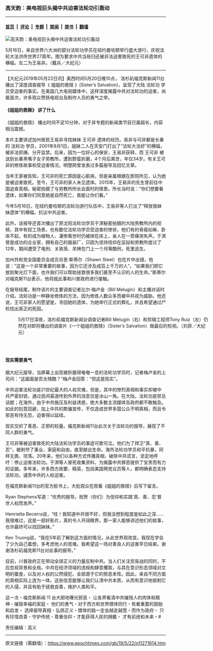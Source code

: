 ### 高天韵：美电视巨头揭中共迫害法轮功引轰动

---

#### [首页](../../../..?n11271614) &nbsp;|&nbsp; [评论](../../../../../epoch-comment?n11271614) &nbsp;|&nbsp; [专题](../../../../../epoch-special?n11271614) &nbsp;|&nbsp; [禁闻](../../../../../epoch-news?n11271614) &nbsp;|&nbsp; [禁书](../../../../../books?n11271614) &nbsp;|&nbsp; [翻墙](https://github.com/gfw-breaker/nogfw/blob/master/README.md?n11271614)


<div><img alt="高天韵：美电视巨头揭中共迫害法轮功引轰动" class="attachment-djy_600_400 size-djy_600_400 wp-post-image" src="https://i.epochtimes.com/assets/uploads/2019/05/Wang-Yifei-sister1905161531321973-600x400.jpg"/>
<div class="caption">
 <p>
  5月16日，来自世界六大洲的部分法轮功学员在纽约曼哈顿举行盛大游行，庆祝法轮大法洪传世界27周年。图为要求中共当局归还被非法迫害致死的王可非遗体的横幅，左二为王易非。（戴兵／大纪元）
 </p>
</div></div><hr/><div class="post_content" id="artbody" itemprop="articleBody">
 <!-- article content begin -->
 <p>
  【大纪元2019年05月22日讯】美西时间5月20日晚10点，
  <ok href="https://www.epochtimes.com/gb/tag/%E6%B4%9B%E6%9D%89%E7%9F%B6%E7%A6%8F%E5%85%8B%E6%96%AF%E6%96%B0%E9%97%BB11%E5%8F%B0.html">
   洛杉矶福克斯新闻11台
  </ok>
  播出了深度调查报导《
  <ok href="http://www.foxla.com/news/national-news/undercover-video-reveals-brutal-treatment-of-falun-gong-prisoners-inside-chinese-labor-camps">
   姐姐的救赎
  </ok>
  》(Sister’s Salvation)，呈现了大陆
  <ok href="https://www.epochtimes.com/gb/tag/%E6%B3%95%E8%BD%AE%E5%8A%9F.html">
   法轮功
  </ok>
  学员受迫害的事实。在美国几大电视媒体中，这样深度揭露中共对法轮功的迫害，尚属首次，许多观众赞扬电视台及制作人员的勇气之举。
 </p>
 <h4>
  <strong>
   <ok href="https://www.epochtimes.com/gb/tag/%E3%80%8A%E5%A7%90%E5%A7%90%E7%9A%84%E6%95%91%E8%B5%8E%E3%80%8B.html">
    《姐姐的救赎》
   </ok>
   讲了什么
  </strong>
 </h4>
 <p>
  <ok href="https://www.epochtimes.com/gb/tag/%E3%80%8A%E5%A7%90%E5%A7%90%E7%9A%84%E6%95%91%E8%B5%8E%E3%80%8B.html">
   《姐姐的救赎》
  </ok>
  播出时间不足10分钟，对于非专题的新闻类节目已属超长，内容相当震撼。
 </p>
 <p>
  本片主要讲述加州居民王易非寻找妹妹
  <ok href="https://www.epochtimes.com/gb/tag/%E7%8E%8B%E5%8F%AF%E9%9D%9E.html">
   王可非
  </ok>
  遗体的经历。易非与可非都是长春的
  <ok href="https://www.epochtimes.com/gb/tag/%E6%B3%95%E8%BD%AE%E5%8A%9F.html">
   法轮功
  </ok>
  学员，2001年8月1日，姐妹二人在天安门打出了“法轮大法好”的横幅，被非法抓捕、分开监禁。后来，因为一位好心的保安，王易非获释，而
  <ok href="https://www.epochtimes.com/gb/tag/%E7%8E%8B%E5%8F%AF%E9%9D%9E.html">
   王可非
  </ok>
  被送到长春黑嘴子女子劳教所，遭到野蛮折磨，4个月后离世，年仅34岁。有关王可非的修炼故事和受迫害情况，明慧网曾发表过多篇报导及回忆文章。
 </p>
 <p>
  当年王家被告知，王可非的死亡原因是心脏病，但是亲属根据在医院所见，认为她是被迫害致死。至今，王可非的家人未见遗体。2015年，王易非的先生曾前往中国追查真相，秘密拍摄了与劳教所所长会面时的情景。所长当时说：“你们想要看遗体，如果你们同意她是自然死亡，我能让你们看。”
 </p>
 <p>
  今年5月16日，在纽约曼哈顿的法轮功游行队伍中，王易非等人打出了“释放我妹妹遗体”的横幅，抗议中共迫害。
 </p>
 <p>
  此外，该报导还首次播出了原沈阳法轮功学员于溟秘密拍摄的大陆劳教所内的视频，其中有奴工场景，也有数位法轮功学员受迫害的惨状，他们有的骨瘦如柴、卧床不起，有的成为植物人、凄惨离世时仍被绑在床上，亲人在一旁痛哭失声。于溟曾是成功的企业家，拥有自己的服装厂，只因为坚持信仰在监狱和劳教所度过了12年，期间遭受了电刑、关铁笼、吊铐在门上一个月等酷刑，死里逃生。
 </p>
 <p>
  加州共和党全国委员会成员肖恩·斯蒂尔（Shawn Steel）也在片中出镜，他说：“这是一个非常重要的故事，因为它还涉及成百上千万的人”。“如果我们把它放到聚光灯下面，也许我们可以帮助拯救很多我们甚至不认识的人的生命。”斯蒂尔对福克斯11台表示，他将就此事和川普政府进行接触。
 </p>
 <p>
  在报导结尾，制作该片的主要调查记者比尔‧梅卢金（Bill Melugin）和主播对话时介绍，法轮功是一种静坐修炼的方法，因为修炼人数众多而被中共视为威胁。他还说，王可非家人的愿望是，寻回她的遗体，为她举行正式的葬礼，并且希望通过尸检找出真正的死因。
 </p>
 <figure aria-describedby="caption-attachment-11271871" class="wp-caption aligncenter" id="attachment_11271871" style="width: 600px">
  <ok href="https://i.epochtimes.com/assets/uploads/2019/05/FOX11-IMG_1910.jpg" target="_blank">
   <img alt="" class="size-large wp-image-11271871" src="https://i.epochtimes.com/assets/uploads/2019/05/FOX11-IMG_1910-600x450.jpg"/>
  </ok>
  <br/><figcaption class="wp-caption-text" id="caption-attachment-11271871">
   5月17日深夜，洛杉矶福克斯新闻台调查记者Bill Melugin（右）和剪辑工程师Tony Ruiz（左）仍然在对即将播出的调查片《一个姐姐的救赎》（Sister’s Salvation）做最后的检视。（刘菲／大纪元）
  </figcaption><br/>
 </figure><br/>
 <h4>
  <strong>
   现实需要勇气
  </strong>
 </h4>
 <p>
  据大纪元报导，当屏幕上出现被折磨得奄奄一息的法轮功学员时，记者梅卢金的上司问：“这画面是否太残酷？”梅卢金回答：“但这是现实”。
 </p>
 <p>
  中共迫害法轮功是21世纪最大的人权灾难，但是，其中的惨烈真相和事实却被中共严密封锁，通过民间渠道传到外界的消息仅是冰山一角。在大陆，法轮功是禁忌话题；在海外，由于中共施压及利益诱惑，绝大多数主流媒体及政府都不敢触及。如此的刻意回避，加上中共的欺骗宣传，不仅造成世界多国公众不明真相，而且令邪恶有恃无恐，迫害得以延续。
 </p>
 <p>
  现实交织了善恶、正邪的较量。福克斯新闻11台此次关于法轮功的报导，展现了不同人群的勇气。
 </p>
 <p>
  王可非等被迫害致死的大陆法轮功学员的事迹可歌可泣。他们为了捍卫“真、善、忍”，被剥夺了事业、家庭和自由，直至献出生命。海外法轮功学员和平抗暴，同样无畏、坦荡。20年来，他们以各种方式传播真相，破除中共谎言，坚定地呼吁：停止迫害法轮功。于溟等人冒死收集资料，为揭露中共罪恶提供了宝贵而有力的证据。多年来，许多西方政要、精英，包括美国两党议员等人，都明确表态支持法轮功，谴责中共的人权迫害。
 </p>
 <p>
  在福克斯新闻11台的官方脸书上，大批观众在观看《姐姐的救赎》后写下留言。
 </p>
 <p>
  Ryan Stephens写道：“优秀的报导。祝贺（你们）为信仰和实践‘真、善、忍’普世人权而发声。”
 </p>
 <p>
  Henrietta Becerra说，“哇！我知道中共很不好，但我没想到程度是如此之深……我很难过，这是一部好影片，真的令人开阔眼界。那一家人能够讲述他们的故事，也许最终可以找回妹妹。”
 </p>
 <p>
  Ken Truong说，“我在5年前了解到这方面的情况，从此世界观改变。我现在学会了少为自己着想，多考虑他人的苦难。我希望这一场对善良人的迫害早日结束。谢谢洛杉矶福克斯11台对此事的报导。”
 </p>
 <p>
  目前，川普政府正在带动全球正义的力量反制中共。当人们关注贸易战的同时，不应忽视背景和全局。中共在经济领域的违规和肆意攫取，与其在意识形态领域对文明的蚕食，以及对人权的公然侵犯，全部源于它的邪恶本性。因此，来自不同方面的真相实际上连为一体。这些信息能够让我们认清中共本质，从而有意识地抵制它的入侵，并且有助于拯救良善，维护人类和平。
 </p>
 <p>
  <span lang="ZH-TW">
   这一次，福克斯新闻
  </span>
  11
  <span lang="ZH-TW">
   台大胆地曝光邪恶，
   <wbr/>
   让各界看清中共摧残人的肉体和精神，摧毁幸福的家庭。
   <wbr/>
   他们的勇气，对于西方和世界媒体同行，有着重要的鼓励和启发。
   <wbr/>
   选择报导真相、弘扬正义，媒体的路一定会越走越宽。而作为政府，
   <wbr/>
   只有珍惜良善，守护传统，尊重信仰，才能获得人民的拥戴，
   <wbr/>
   才有前途和未来。#
  </span>
 </p>
 <p>
  责任编辑：高义
 </p>
 <!-- article content end -->
 <div id="below_article_ad">
 </div>
</div>


---

原文链接（需翻墙）：https://www.epochtimes.com/gb/19/5/22/n11271614.htm